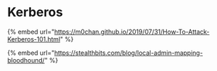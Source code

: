 # Kerberos

{% embed url="https://m0chan.github.io/2019/07/31/How-To-Attack-Kerberos-101.html" %}

{% embed url="https://stealthbits.com/blog/local-admin-mapping-bloodhound/" %}



